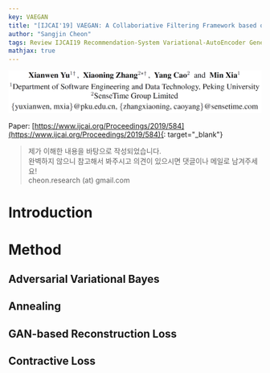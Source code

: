 ```yaml
---
key: VAEGAN
title: "[IJCAI'19] VAEGAN: A Collaboriative Filtering Framework based on Adversarial Variational Autoencoders"
author: "Sangjin Cheon"
tags: Review IJCAI19 Recommendation-System Variational-AutoEncoder Generaive-Adversarial-Networks Adversarial-Variational-Bayes
mathjax: true
---
```

  
![VAEGAN_authors](https://github.com/cheon-research/cheon-research.github.io/blob/master/assets/VAEGAN_authors.PNG?raw=true)  

Paper: [https://www.ijcai.org/Proceedings/2019/584](https://www.ijcai.org/Proceedings/2019/584){: target="_blank"}  

>제가 이해한 내용을 바탕으로 작성되었습니다.  
>완벽하지 않으니 참고해서 봐주시고 의견이 있으시면 댓글이나 메일로 남겨주세요!  
>cheon.research (at) gmail.com  
  
# Introduction

# Method
## Adversarial Variational Bayes
## Annealing
## GAN-based Reconstruction Loss
## Contractive Loss